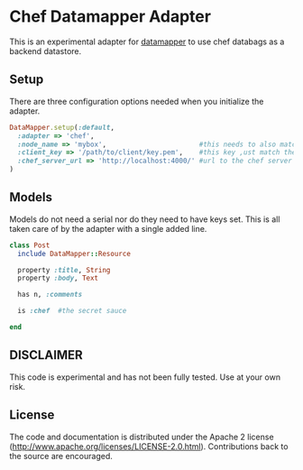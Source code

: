 Chef Datamapper Adapter
===========================

This is an experimental adapter for [datamapper](http://datamapper.org/) to use chef databags as a backend datastore.

Setup
------

There are three configuration options needed when you initialize the adapter.

```ruby
DataMapper.setup(:default,
  :adapter => 'chef',
  :node_name => 'mybox',                       #this needs to also match a client client
  :client_key => '/path/to/client/key.pem',    #this key ,ust match the client from above
  :chef_server_url => 'http://localhost:4000/' #url to the chef server api
)
```

Models
-------

Models do not need a serial nor do they need to have keys set. This is all taken care of by the adapter with a single added line.

```ruby
class Post
  include DataMapper::Resource

  property :title, String
  property :body, Text

  has n, :comments

  is :chef  #the secret sauce

end
```

DISCLAIMER
------------

This code is experimental and has not been fully tested. Use at your own risk.

License
-------
The code and documentation is distributed under the Apache 2 license (http://www.apache.org/licenses/LICENSE-2.0.html). Contributions back to the source are encouraged.

